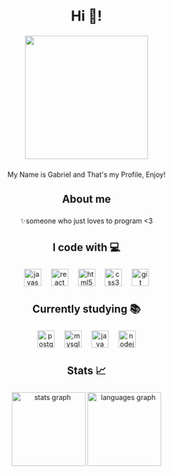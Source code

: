 <h1 align="center">Hi 👋!</h1>

###

<div align="center">
  <img height="250" src="https://camo.githubusercontent.com/6b7cb0751540924ab6c4c833922f81e1e47de6f82f80781b84c68171625311a6/68747470733a2f2f6d65646961312e74656e6f722e636f6d2f6d2f443074444368737763324941414141432f6b6f6e616b6f6e61676966732d736c656570696e672e676966"  />
</div>

###

<p align="center">My Name is Gabriel and That's my Profile, Enjoy!</p>

###

<h2 align="center">About me</h2>

###

<p align="center">✨someone who just loves to program <3</p>

###

<h2 align="center">I code with 💻</h2>

###

<div align="center">
  <img src="https://cdn.simpleicons.org/javascript/F7DF1E" height="35" alt="javascript logo"  />
  <img width="12" />
  <img src="https://cdn.jsdelivr.net/gh/devicons/devicon/icons/react/react-original.svg" height="35" alt="react logo"  />
  <img width="12" />
  <img src="https://cdn.simpleicons.org/html5/E34F26" height="35" alt="html5 logo"  />
  <img width="12" />
  <img src="https://cdn.simpleicons.org/css3/1572B6" height="35" alt="css3 logo"  />
  <img width="12" />
  <img src="https://cdn.simpleicons.org/git/F05032" height="35" alt="git logo"  />
</div>

###

<h2 align="center">Currently studying 📚</h2>

###

<div align="center">
  <img src="https://cdn.simpleicons.org/postgresql/4169E1" height="35" alt="postgresql logo"  />
  <img width="12" />
  <img src="https://cdn.simpleicons.org/mysql/4479A1" height="35" alt="mysql logo"  />
  <img width="12" />
  <img src="https://cdn.jsdelivr.net/gh/devicons/devicon/icons/java/java-original.svg" height="35" alt="java logo"  />
  <img width="12" />
  <img src="https://cdn.simpleicons.org/nodedotjs/339933" height="35" alt="nodejs logo"  />
</div>

###

<h2 align="center">Stats 📈</h2>

###

<div align="center">
  <img src="https://github-readme-stats.vercel.app/api?username=GabrielLuvielmo&hide_title=false&hide_rank=false&show_icons=true&include_all_commits=true&count_private=true&disable_animations=false&theme=github_dark&locale=en&hide_border=true&order=1" height="150" alt="stats graph"  />
  <img src="https://github-readme-stats.vercel.app/api/top-langs?username=GabrielLuvielmo&locale=en&hide_title=false&layout=compact&card_width=320&langs_count=6&theme=github_dark&hide_border=true&order=2" height="150" alt="languages graph"  />
</div>

###
